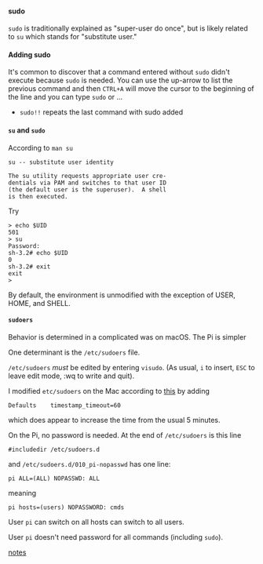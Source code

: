 #### sudo

``sudo`` is traditionally explained as "super-user do once", but is likely related to ``su`` which stands for "substitute user."

#### Adding sudo

It's common to discover that a command entered without ``sudo`` didn't execute because ``sudo`` is needed.  You can use the up-arrow to list the previous command and then ``CTRL+A`` will move the cursor to the beginning of the line and you can type ``sudo`` or ...

- ``sudo!!`` repeats the last command with sudo added

#### ``su`` and ``sudo``

According to ``man su``

```
su -- substitute user identity

The su utility requests appropriate user cre-
dentials via PAM and switches to that user ID
(the default user is the superuser).  A shell
is then executed.
```

Try

```
> echo $UID
501
> su
Password:
sh-3.2# echo $UID
0
sh-3.2# exit
exit
>

```

By default, the environment is unmodified
 with the exception of USER, HOME, and SHELL.
 
#### ``sudoers``

Behavior is determined in a complicated was on macOS.  The Pi is simpler

One determinant is the ``/etc/sudoers`` file.

``/etc/sudoers`` *must* be edited by entering ``visudo``.  (As usual, ``i`` to insert, ``ESC`` to leave edit mode, :wq to write and quit).

I modified ``etc/sudoers`` on the Mac according to [this](http://osxdaily.com/2016/05/05/change-sudo-password-timeout/) by adding

```Defaults    timestamp_timeout=60```

which does appear to increase the time from the usual 5 minutes.

On the Pi, no password is needed.  At the end of ``/etc/sudoers`` is this line

```
#includedir /etc/sudoers.d
```

and ``/etc/sudoers.d/010_pi-nopasswd`` has one line:

```
pi ALL=(ALL) NOPASSWD: ALL
```
meaning

```
pi hosts=(users) NOPASSWORD: cmds
```

User ``pi`` can switch on all hosts can switch to all users.

User ``pi`` doesn't need password for all commands (including ``sudo``).

[notes](https://raspberrypi.stackexchange.com/questions/7133/how-to-change-user-pi-sudo-permissions-how-to-add-other-accounts-with-different)

 
